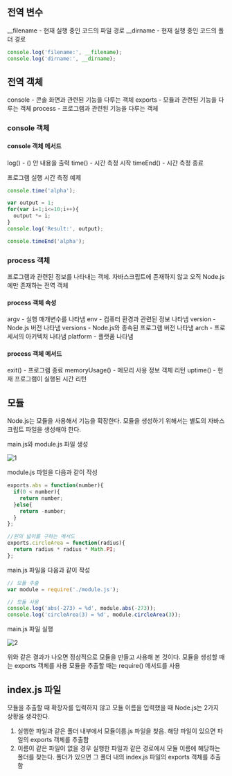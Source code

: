 ## 전역 변수
__filename - 현재 실행 중인 코드의 파일 경로
__dirname - 현재 실행 중인 코드의 폴더 경로

~~~javascript
console.log('filename:', __filename);
console.log('dirname:', __dirname);
~~~

## 전역 객체
console - 콘솔 화면과 관련된 기능을 다루는 객체
exports - 모듈과 관련된 기능을 다루는 객체
process - 프로그램과 관련된 기능을 다루는 객체

### console 객체

#### console 객체 메서드
log() - () 안 내용을 출력
time() - 시간 측정 시작
timeEnd() - 시간 측정 종료

프로그램 실행 시간 측정 예제
~~~javascript
console.time('alpha');

var output = 1;
for(var i=1;i<=10;i++){
  output *= i;
}
console.log('Result:', output);

console.timeEnd('alpha');
~~~

### process 객체
프로그램과 관련된 정보를 나타내는 객체. 자바스크립트에 존재하지 않고 오직 Node.js에만 존재하는 전역 객체

#### process 객체 속성
argv - 실행 매개변수를 나타냄
env - 컴퓨터 환경과 관련된 정보 나타냄
version - Node.js 버전 나타냄
versions - Node.js와 종속된 프로그램 버전 나타냄
arch - 프로세서의 아키텍처 나타냄
platform - 플랫폼 나타냄

#### process 객체 메서드
exit() - 프로그램 종료
memoryUsage() - 메모리 사용 정보 객체 리턴
uptime() - 현재 프로그램이 실행된 시간 리턴

## 모듈
Node.js는 모듈을 사용해서 기능을 확장한다. 모듈을 생성하기 위해서는 별도의 자바스크립트 파일을 생성해야 한다.

main.js와 module.js 파일 생성

![1](http://i.imgur.com/WgX1xwC.jpg)

module.js 파일을 다음과 같이 작성
~~~javascript
exports.abs = function(number){
  if(0 < number){
    return number;
  }else{
    return -number;
  }
};

//원의 넓이를 구하는 메서드
exports.circleArea = function(radius){
  return radius * radius * Math.PI;
};
~~~

main.js 파일을 다음과 같이 작성
~~~javascript
// 모듈 추출
var module = require('./module.js');

// 모듈 사용
console.log('abs(-273) = %d', module.abs(-273));
console.log('circleArea(3) = %d', module.circleArea(3));
~~~
main.js 파일 실행

![2](http://i.imgur.com/EZDfQdQ.jpg)

위와 같은 결과가 나오면 정상적으로 모듈을 만들고 사용해 본 것이다.
모듈을 생성할 때는 exports 객체를 사용
모듈을 추출할 때는 require() 메서드를 사용

## index.js 파일
모듈을 추출할 때 확장자를 입력하지 않고 모듈 이름을 입력했을 때 Node.js는 2가지 상황을 생각한다.
1. 실행한 파일과 같은 폴더 내부에서 모듈이름.js 파일을 찾음. 해당 파일이 있으면 파일의 exports 객체를 추출함
2. 이름이 같은 파일이 없을 경우 실행한 파일과 같은 경로에서 모듈 이름에 해당하는 폴더를 찾는다. 폴더가 있으면 그 폴더 내의 index.js 파일의 exports 객체를 추출함
